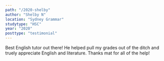 ```yaml
---
path: "/2020-shelby"
author: "Shelby N"
location: "Sydney Grammar"
studytype: "HSC"
year: "2020"
posttype: "testimonial"
---
```


Best English tutor out there! He helped pull my grades out of the ditch and truely appreciate English and literature. Thanks mat for all of the help!